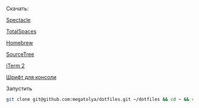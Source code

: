 Скачать:

[Spectacle](http://spectacleapp.com/)

[TotalSpaces](http://totalspaces.binaryage.com)

[Homebrew](http://mxcl.github.io/homebrew/)

[SourceTree](http://www.sourcetreeapp.com/)

[iTerm 2](http://www.iterm2.com/)

[Шрифт для консоли](https://github.com/Lokaltog/powerline-fonts)

Запустить
```bash
git clone git@github.com:megatolya/dotfiles.git ~/dotfiles && cd ~ && cd dotfiles && ./init.sh
```


